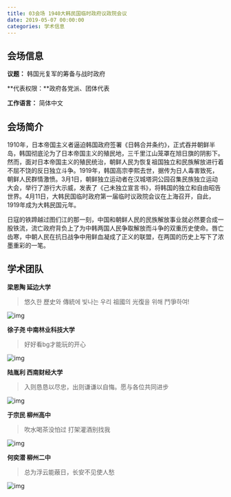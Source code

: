 ```yaml
---
title: 03会场 1940大韩民国临时政府议政院会议 
date: 2019-05-07 00:00:00
categories: 学术信息
---
```


## 会场信息

**议题：** 韩国光复军的筹备与战时政府

**代表权限：**政府各党派、团体代表

**工作语言：** 简体中文

## 会场简介

1910年，日本帝国主义者逼迫韩国政府签署《日韩合并条约》，正式吞并朝鲜半岛，韩国彻底沦为了日本帝国主义的殖民地，三千里江山笼罩在旭日旗的阴影下。然而，面对日本帝国主义的殖民统治，朝鲜人民为恢复祖国独立和民族解放进行着不屈不饶的反日独立斗争。1919年，韩国高宗李熙去世，据传为日人毒害致死，朝鲜人民群情激愤。3月1日，朝鲜独立运动者在汉城塔洞公园召集民族独立运动大会，举行了游行大示威，发表了《己未独立宣言书》，将韩国的独立和自由昭告世界。4月11日，大韩民国临时政府第一届临时议政院会议在上海召开，自此，1919年成为大韩民国元年。

日寇的铁蹄越过图们江的那一刻，中国和朝鲜人民的民族解放事业就必然要合成一股铁流，流亡政府背负上了为中韩两国人民争取解放而斗争的双重历史使命。唇亡齿寒，中朝人民在抗日战争中用鲜血凝成了正义的联盟，在两国的历史上写下了浓墨重彩的一笔。

## 学术团队

**梁恩陶 延边大学**

> 悠久한 歷史와 傳統에 빛나는 우리 祖國의 光復을 위해 鬥爭하여!

![img](https://mmbiz.qpic.cn/mmbiz_jpg/Ln0vxs9yE04srjXsom9SBPy7iaia4JiaqdTCpZPspAT2ticQnZ4fdKibXLPAHbAiaeAjxHKbHJcqthXXhOwFalQMHgSQ/640?wx_fmt=jpeg&tp=webp&wxfrom=5&wx_lazy=1&wx_co=1)

**徐子尧 中南林业科技大学**

> 好好看bg才能玩的开心

![img](https://mmbiz.qpic.cn/mmbiz_png/Ln0vxs9yE04srjXsom9SBPy7iaia4JiaqdTRGvmwT415homUMo2aRHlT1W2ERbAQBHBqics7v9J2vY3mg3fHCtNCfw/640?wx_fmt=png&tp=webp&wxfrom=5&wx_lazy=1&wx_co=1)



**陆胤利 西南财经大学**

> 入则恳恳以尽忠，出则谦谦以自悔。愿与各位共同进步

![img](https://mmbiz.qpic.cn/mmbiz_png/Ln0vxs9yE04srjXsom9SBPy7iaia4JiaqdTibHMoG5b3EY3PiaNQvVpP62wQ6wmRxh9JpJNPA3hbR81hSe8emL0u8fA/640?wx_fmt=png&tp=webp&wxfrom=5&wx_lazy=1&wx_co=1)

**于宗民 柳州高中**

> 吹水喝茶没怕过 打架灌酒别找我

![img](https://mmbiz.qpic.cn/mmbiz_jpg/Ln0vxs9yE079TOiaAUw15wW00XWKHtchCuEhyQfckOZFLHY3EBTRzlVRemCeO82vCFy8NqF8qNzxjwczNaAKsTQ/640?wx_fmt=jpeg&tp=webp&wxfrom=5&wx_lazy=1&wx_co=1)

**何奕潜 柳州二中**

> 总为浮云能蔽日，长安不见使人愁

![img](https://mmbiz.qpic.cn/mmbiz_jpg/Ln0vxs9yE079TOiaAUw15wW00XWKHtchCicSljpSzIuf5oLBpvrHjqibgMmewg3Khc9EcOPohTQSyDN2tewcfN26Q/640?wx_fmt=jpeg&tp=webp&wxfrom=5&wx_lazy=1&wx_co=1)